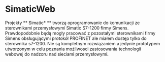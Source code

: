 SimaticWeb
==========

Projekty ** Simatic* ** tworzą oprogramowanie do komunikacji ze sterownikami przemysłowymi Simatic S7-1200 firmy  Simens.
Prawdopodobnie będą mogły pracować z pozostałymi sterownikami firmy Simens obsługującymi protokół PROFINET ale miałem dostęp tylko do sterownika s7-1200.
Nie są kompletnym rozwiązaniem a jedynie prototypem utworzonym w celu poznania możliwosci zastosowania technologii webowej do nadzoru nad sieciami przemysłowymi.